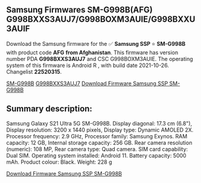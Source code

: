 <h2>Samsung Firmwares SM-G998B(AFG) G998BXXS3AUJ7/G998BOXM3AUIE/G998BXXU3AUIF</h2>
Download the Samsung firmware for the ✅ <strong>Samsung SSP </strong> ⭐ <strong>SM-G998B</strong> with product code <strong>AFG</strong> <strong> from Afghanistan</strong>. This firmware has version number PDA <strong>G998BXXS3AUJ7</strong> and CSC G998BOXM3AUIE. The operating system of this firmware is Android R , with build date 2021-10-26. Changelist <strong>22520315</strong>.


[SM-G998B](https://samfirm.shop/samsung/model/SM-G998B)
[G998BXXS3AUJ7](https://samfirm.shop/samsung/pda/G998BXXS3AUJ7)
[Download Firmware Samsung SSP SM-G998B](https://samfirm.shop/samsung/firmware/468751)
<h2>Summary description:</h2>
<p>Samsung Galaxy S21 Ultra 5G SM-G998B. Display diagonal: 17.3 cm (6.8"), Display resolution: 3200 x 1440 pixels, Display type: Dynamic AMOLED 2X. Processor frequency: 2.9 GHz, Processor family: Samsung Exynos. RAM capacity: 12 GB, Internal storage capacity: 256 GB. Rear camera resolution (numeric): 108 MP, Rear camera type: Quad camera. SIM card capability: Dual SIM. Operating system installed: Android 11. Battery capacity: 5000 mAh. Product colour: Black. Weight: 228 g</p>


[Download Firmware Samsung SSP SM-G998B](https://samfirm.shop/samsung/firmware/468751)
